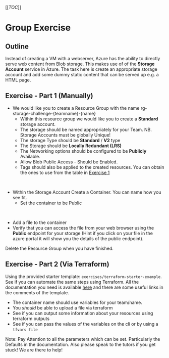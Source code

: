 [[_TOC_]]

# Group Exercise

## Outline

Instead of creating a VM with a webserver, Azure has the ability to directly serve web content from Blob storage. This makes use of of the **Storage Account** service in Azure.
The task here is create an appropriate storage account and add some dummy static content that can be served up e.g. a HTML page.

## Exercise - Part 1 (Manually)

* We would like you to create a Resource Group with the name rg-storage-challenge-{teamname}-{name}
  * Within this resource group we would like you to create a **Standard** storage account.
  * The storage should be named appropriately for your Team. NB. Storage Accounts must be globally Unique!
  * The storage Type should be **Standard** / **V2** type
  * The Storage should be **Locally Redundant (LRS)**
  * The Networking options should be configured to be **Publicly** Available.
  * Allow Blob Public Access - Should be Enabled.
  * Tags should also be applied to the created resources. You can obtain the ones to use from the table in [Exercise 1](./1.%20Deploy%20an%20Azure%20VM%20from%20Portal.MD)

<br>

* Within the Storage Account Create a Container. You can name how you see fit.
  * Set the container to be Public

<br>

* Add a file to the container
* Verify that you can access the file from your web browser using the **Public** endpoint for your storage (Hint if you click on your file in the azure portal it will show you the details of the public endpoint).

Delete the Resource Group when you have finished.

## Exercise - Part 2 (Via Terraform)

Using the provided starter template: `exercises/terraform-starter-example`. See if you can automate the same steps using Terraform.
All the documentation you need is available [here](https://registry.terraform.io/providers/hashicorp/azurerm/latest/docs/resources/storage_blob) and there are some useful links in the comments of the template.

* The container name should use variables for your team/name.
* You *should* be able to upload a file via terraform
* See if you can output some information about your resources using terraform outputs
* See if you can pass the values of the variables on the cli or by using a `tfvars file`


Note: Pay Attention to all the parameters which can be set. Particularly the Defaults in the documentation. 
Also please speak to the tutors if you get stuck! We are there to help!